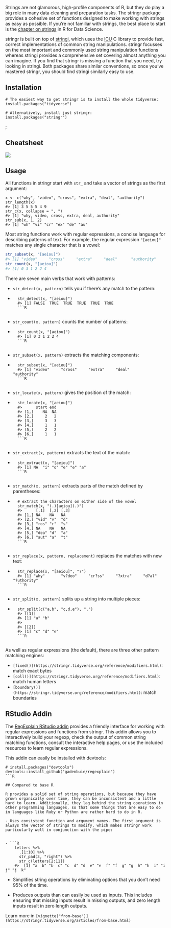 

Strings are not glamorous, high-profile components of R, but they do play a big role in many data cleaning and preparation tasks. The stringr package provides a cohesive set of functions designed to make working with strings as easy as possible. If you’re not familiar with strings, the best place to start is the [chapter on strings](https://r4ds.hadley.nz/strings) in R for Data Science.

stringr is built on top of [stringi](https://github.com/gagolews/stringi), which uses the [ICU](https://icu.unicode.org) C library to provide fast, correct implementations of common string manipulations. stringr focusses on the most important and commonly used string manipulation functions whereas stringi provides a comprehensive set covering almost anything you can imagine. If you find that stringr is missing a function that you need, try looking in stringi. Both packages share similar conventions, so once you’ve mastered stringr, you should find stringi similarly easy to use.

## Installation

```
# The easiest way to get stringr is to install the whole tidyverse:
install.packages("tidyverse")

# Alternatively, install just stringr:
install.packages("stringr")
```
;
## Cheatsheet

[![](https://raw.githubusercontent.com/rstudio/cheatsheets/main/pngs/thumbnails/strings-cheatsheet-thumbs.png)](https://github.com/rstudio/cheatsheets/blob/main/strings.pdf)

## Usage

All functions in stringr start with `str_` and take a vector of strings as the first argument:

```
x <- c("why", "video", "cross", "extra", "deal", "authority")
str_length(x) 
#> [1] 3 5 5 5 4 9
str_c(x, collapse = ", ")
#> [1] "why, video, cross, extra, deal, authority"
str_sub(x, 1, 2)
#> [1] "wh" "vi" "cr" "ex" "de" "au"
```

Most string functions work with regular expressions, a concise language for describing patterns of text. For example, the regular expression `"[aeiou]"` matches any single character that is a vowel:

```R
str_subset(x, "[aeiou]")
#> [1] "video"     "cross"     "extra"     "deal"      "authority"
str_count(x, "[aeiou]")
#> [1] 0 3 1 2 2 4
```

There are seven main verbs that work with patterns:

- `str_detect(x, pattern)` tells you if there’s any match to the pattern:
    

- ```
    str_detect(x, "[aeiou]")
    #> [1] FALSE  TRUE  TRUE  TRUE  TRUE  TRUE
    ```R
    
- `str_count(x, pattern)` counts the number of patterns:
    
- ```
    str_count(x, "[aeiou]")
    #> [1] 0 3 1 2 2 4
    ```R
    
- `str_subset(x, pattern)` extracts the matching components:
    
- ```
    str_subset(x, "[aeiou]")
    #> [1] "video"     "cross"     "extra"     "deal"      "authority"
    ```R
    
- `str_locate(x, pattern)` gives the position of the match:
    
- ```
    str_locate(x, "[aeiou]")
    #>      start end
    #> [1,]    NA  NA
    #> [2,]     2   2
    #> [3,]     3   3
    #> [4,]     1   1
    #> [5,]     2   2
    #> [6,]     1   1
    ```R
    
- `str_extract(x, pattern)` extracts the text of the match:
    
- ```
    str_extract(x, "[aeiou]")
    #> [1] NA  "i" "o" "e" "e" "a"
    ```R
    
- `str_match(x, pattern)` extracts parts of the match defined by parentheses:
    
- ```
    # extract the characters on either side of the vowel
    str_match(x, "(.)[aeiou](.)")
    #>      [,1]  [,2] [,3]
    #> [1,] NA    NA   NA  
    #> [2,] "vid" "v"  "d" 
    #> [3,] "ros" "r"  "s" 
    #> [4,] NA    NA   NA  
    #> [5,] "dea" "d"  "a" 
    #> [6,] "aut" "a"  "t"
    ```R
    
- `str_replace(x, pattern, replacement)` replaces the matches with new text:
    
- ```
    str_replace(x, "[aeiou]", "?")
    #> [1] "why"       "v?deo"     "cr?ss"     "?xtra"     "d?al"      "?uthority"
    ```R
    
- `str_split(x, pattern)` splits up a string into multiple pieces:
    

- ```
    str_split(c("a,b", "c,d,e"), ",")
    #> [[1]]
    #> [1] "a" "b"
    #> 
    #> [[2]]
    #> [1] "c" "d" "e"
    ```R
    

As well as regular expressions (the default), there are three other pattern matching engines:

- `[fixed()](https://stringr.tidyverse.org/reference/modifiers.html)`: match exact bytes
- `[coll()](https://stringr.tidyverse.org/reference/modifiers.html)`: match human letters
- `[boundary()](https://stringr.tidyverse.org/reference/modifiers.html)`: match boundaries

## RStudio Addin

The [RegExplain RStudio addin](https://www.garrickadenbuie.com/project/regexplain/) provides a friendly interface for working with regular expressions and functions from stringr. This addin allows you to interactively build your regexp, check the output of common string matching functions, consult the interactive help pages, or use the included resources to learn regular expressions.

This addin can easily be installed with devtools:

```
# install.packages("devtools")
devtools::install_github("gadenbuie/regexplain")
```R

## Compared to base R

R provides a solid set of string operations, but because they have grown organically over time, they can be inconsistent and a little hard to learn. Additionally, they lag behind the string operations in other programming languages, so that some things that are easy to do in languages like Ruby or Python are rather hard to do in R.

- Uses consistent function and argument names. The first argument is always the vector of strings to modify, which makes stringr work particularly well in conjunction with the pipe:
    

- ```R
    letters %>%
      .[1:10] %>% 
      str_pad(3, "right") %>%
      str_c(letters[2:11])
    #>  [1] "a  b" "b  c" "c  d" "d  e" "e  f" "f  g" "g  h" "h  i" "i  j" "j  k"
```
    
- Simplifies string operations by eliminating options that you don’t need 95% of the time.
    
- Produces outputs than can easily be used as inputs. This includes ensuring that missing inputs result in missing outputs, and zero length inputs result in zero length outputs.
    

Learn more in `[vignette("from-base")](https://stringr.tidyverse.org/articles/from-base.html)`